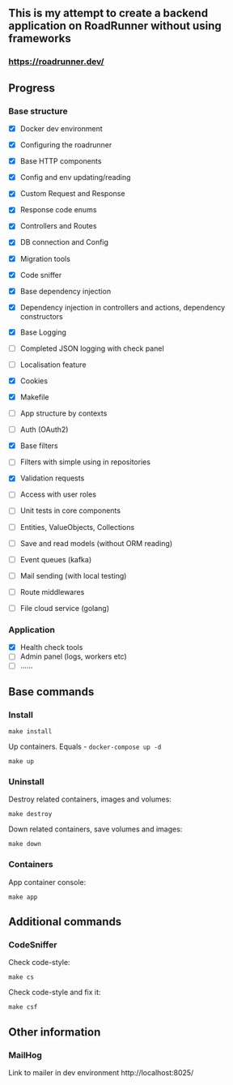## This is my attempt to create a backend application on RoadRunner without using frameworks

### https://roadrunner.dev/


## Progress

### Base structure

- [x] Docker dev environment
- [x] Configuring the roadrunner
- [x] Base HTTP components
- [x] Config and env updating/reading
- [x] Custom Request and Response
- [x] Response code enums
- [x] Controllers and Routes
- [x] DB connection and Config
- [x] Migration tools
- [x] Code sniffer
- [x] Base dependency injection
- [x] Dependency injection in controllers and actions, dependency constructors
- [x] Base Logging
- [ ] Completed JSON logging with check panel
- [ ] Localisation feature
- [x] Cookies
- [x] Makefile
- [ ] App structure by contexts
- [ ] Auth (OAuth2)
- [x] Base filters
- [ ] Filters with simple using in repositories
- [x] Validation requests
- [ ] Access with user roles
- [ ] Unit tests in core components
- [ ] Entities, ValueObjects, Collections
- [ ] Save and read models (without ORM reading)
- [ ] Event queues (kafka)
- [ ] Mail sending (with local testing)
- [ ] Route middlewares


- [ ] File cloud service (golang)

### Application
- [x] Health check tools
- [ ] Admin panel (logs, workers etc)
- [ ] ......

## Base commands
### Install

```
make install
```

Up containers. Equals -  `docker-compose up -d`
``` 
make up
```


### Uninstall

Destroy related containers, images and volumes:
```
make destroy
```

Down related containers, save volumes and images:
```
make down
```

### Containers

App container console:
```
make app
```

## Additional commands
### CodeSniffer

Check code-style:
```
make cs
```

Check code-style and fix it:
```
make csf
```

## Other information
### MailHog

Link to mailer in dev environment
http://localhost:8025/